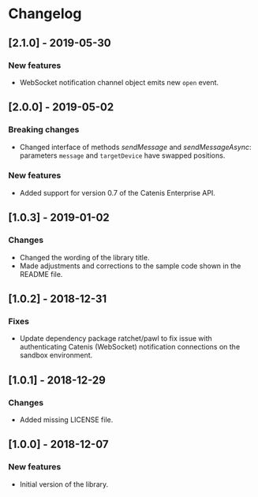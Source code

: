 # Changelog

## [2.1.0] - 2019-05-30

### New features
- WebSocket notification channel object emits new `open` event.

## [2.0.0] - 2019-05-02

### Breaking changes
- Changed interface of methods *sendMessage* and *sendMessageAsync*: parameters `message` and `targetDevice` have swapped positions.

### New features
- Added support for version 0.7 of the Catenis Enterprise API.

## [1.0.3] - 2019-01-02

### Changes
- Changed the wording of the library title.
- Made adjustments and corrections to the sample code shown in the README file.

## [1.0.2] - 2018-12-31

### Fixes
- Update dependency package ratchet/pawl to fix issue with authenticating Catenis (WebSocket) notification connections
 on the sandbox environment.

## [1.0.1] - 2018-12-29

### Changes
- Added missing LICENSE file.

## [1.0.0] - 2018-12-07

### New features
- Initial version of the library.
